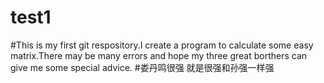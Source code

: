 # test1
#This is my first git respository.I create a program to calculate some easy matrix.There may be many errors and hope my three great borthers can give me some special advice.
#娄丹鸣很强
就是很强和孙强一样强